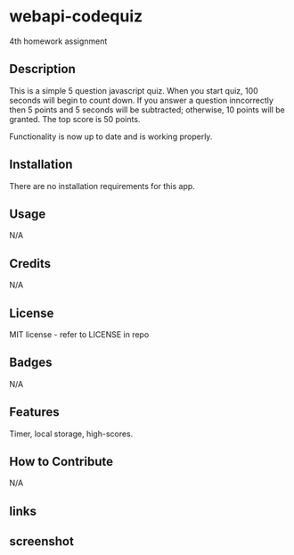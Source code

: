 # webapi-codequiz
4th homework assignment 

## Description 
This is a simple 5 question javascript quiz. When you start quiz, 100 seconds will begin to count down. If you answer a question inncorrectly then 5 points and 5 seconds will be subtracted; otherwise, 10 points will be granted. The top score is 50 points. 

Functionality is now up to date and is working properly.

## Installation

There are no installation requirements for this app.

## Usage 

N/A

## Credits

N/A

## License

MIT license - refer to LICENSE in repo

## Badges

N/A

## Features

Timer, local storage, high-scores.

## How to Contribute
N/A

## links


## screenshot

